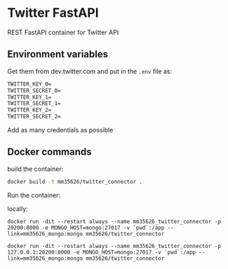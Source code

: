 # Twitter FastAPI

REST FastAPI container for Twitter API

## Environment variables

Get them from dev.twitter.com and put in the `.env` file as:

```txt
TWITTER_KEY_0=
TWITTER_SECRET_0=
TWITTER_KEY_1=
TWITTER_SECRET_1=
TWITTER_KEY_2=
TWITTER_SECRET_2=
```

Add as many credentials as possible

## Docker commands

build the container:

```bash
docker build -t mm35626/twitter_connector .
```

Run the container:

locally:
```
docker run -dit --restart always --name mm35626_twitter_connector -p 20200:8000 -e MONGO_HOST=mongo:27017 -v `pwd`:/app --link=mm35626_mongo:mongo mm35626/twitter_connector
```

```
docker run -dit --restart always --name mm35626_twitter_connector -p 127.0.0.1:20200:8000 -e MONGO_HOST=mongo:27017 -v `pwd`:/app --link=mm35626_mongo:mongo mm35626/twitter_connector
```